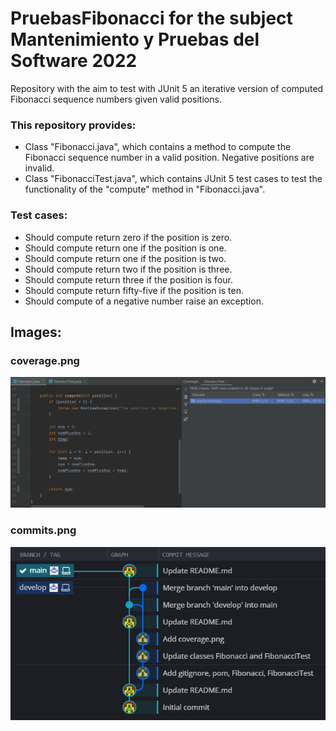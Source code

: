 # PruebasFibonacci for the subject Mantenimiento y Pruebas del Software 2022
Repository with the aim to test with JUnit 5 an iterative version of computed Fibonacci sequence numbers given valid positions.
### This repository provides:
- Class "Fibonacci.java", which contains a method to compute the Fibonacci sequence number in a valid position. Negative positions are invalid. 
- Class "FibonacciTest.java", which contains JUnit 5 test cases to test the functionality of the "compute" method in "Fibonacci.java".
### Test cases:
- Should compute return zero if the position is zero.
- Should compute return one if the position is one.
- Should compute return one if the position is two.
- Should compute return two if the position is three.
- Should compute return three if the position is four.
- Should compute return fifty-five if the position is ten.
- Should compute of a negative number raise an exception.

## Images:
### coverage.png
![coverage.png](coverage.png)
### commits.png
![commits.png](commits.png)
